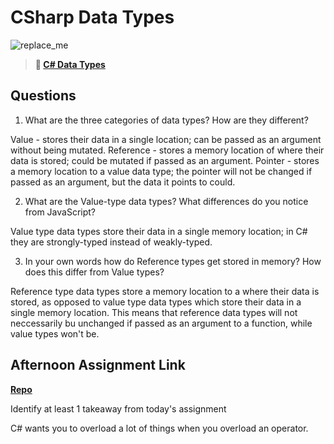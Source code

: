 # CSharp Data Types

![replace_me](https://codeworks.blob.core.windows.net/public/assets/img/illustrations/placeholder.svg)

> **📖 [C# Data Types](https://codeworksacademy.com/fs-student-guide/resources/wk10/01-CSharp-Generics)**

## Questions

1. What are the three categories of data types? How are they different?

Value - stores their data in a single location; can be passed as an argument without being mutated.
Reference - stores a memory location of where their data is stored; could be mutated if passed as an argument.
Pointer - stores a memory location to a value data type; the pointer will not be changed if passed as an argument, but the data it points to could.

2. What are the Value-type data types? What differences do you notice from JavaScript?

Value type data types store their data in a single memory location; in C# they are strongly-typed instead of weakly-typed.

3. In your own words how do Reference types get stored in memory? How does this differ from Value types?

Reference type data types store a memory location to a where their data is stored, as opposed to value type data types which store their data in a single memory location. This means that reference data types will not neccessarily bu unchanged if passed as an argument to a function, while value types won't be.

## Afternoon Assignment Link

**[Repo](https://github.com/JWagstaff-Leon/codeworks_w10d1)**

Identify at least 1 takeaway from today's assignment

C# wants you to overload a lot of things when you overload an operator.
